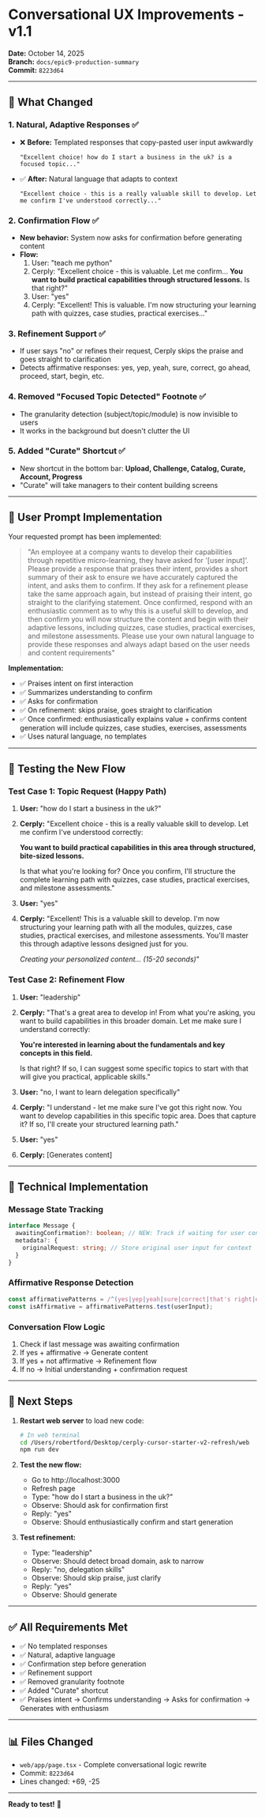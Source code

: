# Conversational UX Improvements - v1.1

**Date:** October 14, 2025  
**Branch:** `docs/epic9-production-summary`  
**Commit:** `8223d64`

---

## 🎯 **What Changed**

### 1. **Natural, Adaptive Responses** ✅
- ❌ **Before:** Templated responses that copy-pasted user input awkwardly
  ```
  "Excellent choice! how do I start a business in the uk? is a focused topic..."
  ```
- ✅ **After:** Natural language that adapts to context
  ```
  "Excellent choice - this is a really valuable skill to develop. Let me confirm I've understood correctly..."
  ```

### 2. **Confirmation Flow** ✅
- **New behavior:** System now asks for confirmation before generating content
- **Flow:**
  1. User: "teach me python"
  2. Cerply: "Excellent choice - this is valuable. Let me confirm... **You want to build practical capabilities through structured lessons.** Is that right?"
  3. User: "yes"
  4. Cerply: "Excellent! This is valuable. I'm now structuring your learning path with quizzes, case studies, practical exercises..."

### 3. **Refinement Support** ✅
- If user says "no" or refines their request, Cerply skips the praise and goes straight to clarification
- Detects affirmative responses: yes, yep, yeah, sure, correct, go ahead, proceed, start, begin, etc.

### 4. **Removed "Focused Topic Detected" Footnote** ✅
- The granularity detection (subject/topic/module) is now invisible to users
- It works in the background but doesn't clutter the UI

### 5. **Added "Curate" Shortcut** ✅
- New shortcut in the bottom bar: **Upload, Challenge, Catalog, Curate, Account, Progress**
- "Curate" will take managers to their content building screens

---

## 📝 **User Prompt Implementation**

Your requested prompt has been implemented:

> "An employee at a company wants to develop their capabilities through repetitive micro-learning, they have asked for '[user input]'. Please provide a response that praises their intent, provides a short summary of their ask to ensure we have accurately captured the intent, and asks them to confirm. If they ask for a refinement please take the same approach again, but instead of praising their intent, go straight to the clarifying statement. Once confirmed, respond with an enthusiastic comment as to why this is a useful skill to develop, and then confirm you will now structure the content and begin with their adaptive lessons, including quizzes, case studies, practical exercises, and milestone assessments. Please use your own natural language to provide these responses and always adapt based on the user needs and content requirements"

**Implementation:**
- ✅ Praises intent on first interaction
- ✅ Summarizes understanding to confirm
- ✅ Asks for confirmation
- ✅ On refinement: skips praise, goes straight to clarification
- ✅ Once confirmed: enthusiastically explains value + confirms content generation will include quizzes, case studies, exercises, assessments
- ✅ Uses natural language, no templates

---

## 🧪 **Testing the New Flow**

### Test Case 1: Topic Request (Happy Path)
1. **User:** "how do I start a business in the uk?"
2. **Cerply:** "Excellent choice - this is a really valuable skill to develop. Let me confirm I've understood correctly:

   **You want to build practical capabilities in this area through structured, bite-sized lessons.**

   Is that what you're looking for? Once you confirm, I'll structure the complete learning path with quizzes, case studies, practical exercises, and milestone assessments."
3. **User:** "yes"
4. **Cerply:** "Excellent! This is a valuable skill to develop. I'm now structuring your learning path with all the modules, quizzes, case studies, practical exercises, and milestone assessments. You'll master this through adaptive lessons designed just for you.

   _Creating your personalized content... (15-20 seconds)_"

### Test Case 2: Refinement Flow
1. **User:** "leadership"
2. **Cerply:** "That's a great area to develop in! From what you're asking, you want to build capabilities in this broader domain. Let me make sure I understand correctly:

   **You're interested in learning about the fundamentals and key concepts in this field.**

   Is that right? If so, I can suggest some specific topics to start with that will give you practical, applicable skills."
3. **User:** "no, I want to learn delegation specifically"
4. **Cerply:** "I understand - let me make sure I've got this right now. You want to develop capabilities in this specific topic area. Does that capture it? If so, I'll create your structured learning path."
5. **User:** "yes"
6. **Cerply:** [Generates content]

---

## 🔧 **Technical Implementation**

### Message State Tracking
```typescript
interface Message {
  awaitingConfirmation?: boolean; // NEW: Track if waiting for user confirmation
  metadata?: {
    originalRequest: string; // Store original user input for context
  }
}
```

### Affirmative Response Detection
```typescript
const affirmativePatterns = /^(yes|yep|yeah|sure|correct|that's right|exactly|go ahead|proceed|start|begin|let's do it|sounds good|perfect)/i;
const isAffirmative = affirmativePatterns.test(userInput);
```

### Conversation Flow Logic
1. Check if last message was awaiting confirmation
2. If yes + affirmative → Generate content
3. If yes + not affirmative → Refinement flow
4. If no → Initial understanding + confirmation request

---

## 🚀 **Next Steps**

1. **Restart web server** to load new code:
   ```bash
   # In web terminal
   cd /Users/robertford/Desktop/cerply-cursor-starter-v2-refresh/web
   npm run dev
   ```

2. **Test the new flow:**
   - Go to http://localhost:3000
   - Refresh page
   - Type: "how do I start a business in the uk?"
   - Observe: Should ask for confirmation first
   - Reply: "yes"
   - Observe: Should enthusiastically confirm and start generation

3. **Test refinement:**
   - Type: "leadership"
   - Observe: Should detect broad domain, ask to narrow
   - Reply: "no, delegation skills"
   - Observe: Should skip praise, just clarify
   - Reply: "yes"
   - Observe: Should generate

---

## ✅ **All Requirements Met**

- ✅ No templated responses
- ✅ Natural, adaptive language
- ✅ Confirmation step before generation
- ✅ Refinement support
- ✅ Removed granularity footnote
- ✅ Added "Curate" shortcut
- ✅ Praises intent → Confirms understanding → Asks for confirmation → Generates with enthusiasm

---

## 📊 **Files Changed**

- `web/app/page.tsx` - Complete conversational logic rewrite
- Commit: `8223d64`
- Lines changed: +69, -25

---

**Ready to test!** 🎉

